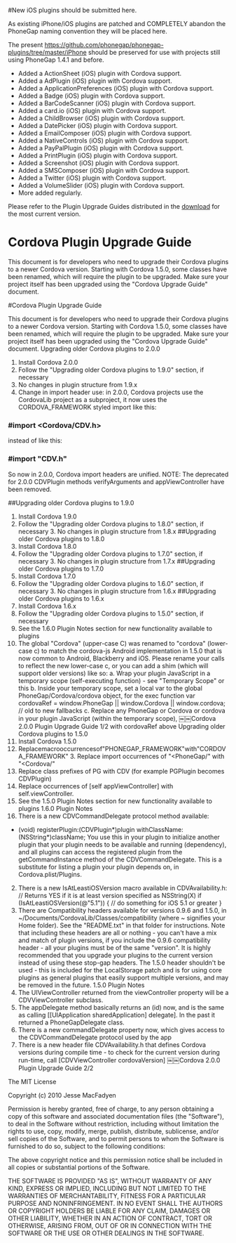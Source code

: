 #New iOS plugins should be submitted here.

As existing iPhone/iOS plugins are patched and COMPLETELY abandon the PhoneGap naming convention they will be placed here.

The present https://github.com/phonegap/phonegap-plugins/tree/master/iPhone should be preserved for use with projects still using PhoneGap 1.4.1 and before.

* Added a ActionSheet (iOS) plugin with Cordova support.
* Added a AdPlugin (iOS) plugin with Cordova support.
* Added a ApplicationPreferences (iOS) plugin with Cordova support.
* Added a Badge (iOS) plugin with Cordova support.
* Added a BarCodeScanner (iOS) plugin with Cordova support.
* Added a card.io (iOS) plugin with Cordova support.
* Added a ChildBrowser (iOS) plugin with Cordova support.
* Added a DatePicker (iOS) plugin with Cordova support.
* Added a EmailComposer (iOS) plugin with Cordova support.
* Added a NativeControls (iOS) plugin with Cordova support.
* Added a PayPalPlugin (iOS) plugin with Cordova support.
* Added a PrintPlugin (iOS) plugin with Cordova support.
* Added a Screenshot (iOS) plugin with Cordova support.
* Added a SMSComposer (iOS) plugin with Cordova support.
* Added a Twitter (iOS) plugin with Cordova support.
* Added a VolumeSlider (iOS) plugin with Cordova support.
* More added regularly.

Please refer to the Plugin Upgrade Guides distributed in the [download](http://phonegap.com/download/) for the most current version. 

# Cordova Plugin Upgrade Guide #

This document is for developers who need to upgrade their Cordova  plugins to a newer Cordova version. Starting with Cordova 1.5.0, some classes have been renamed, which will require the plugin to be upgraded. Make sure your project itself has been upgraded using the "Cordova Upgrade Guide" document.


#Cordova Plugin Upgrade Guide
This document is for developers who need to upgrade their Cordova plugins to a newer Cordova version. Starting with Cordova 1.5.0, some classes have been renamed, which will require the plugin to be upgraded. Make sure your project itself has been upgraded using the "Cordova Upgrade Guide" document.Upgrading older Cordova plugins to 2.0.01. Install Cordova 2.0.02. Follow the "Upgrading older Cordova plugins to 1.9.0" section, if necessary3. No changes in plugin structure from 1.9.x4. Change in import header use: in 2.0.0, Cordova projects use the CordovaLib project as a subproject, it now uses the CORDOVA_FRAMEWORK styled import like this:### #import <Cordova/CDV.h>instead of like this:### #import "CDV.h"So now in 2.0.0, Cordova import headers are unified.NOTE: The deprecated for 2.0.0 CDVPlugin methods verifyArguments and appViewController have been removed.
##Upgrading older Cordova plugins to 1.9.01. Install Cordova 1.9.02. Follow the "Upgrading older Cordova plugins to 1.8.0" section, if necessary 3. No changes in plugin structure from 1.8.x##Upgrading older Cordova plugins to 1.8.01. Install Cordova 1.8.02. Follow the "Upgrading older Cordova plugins to 1.7.0" section, if necessary 3. No changes in plugin structure from 1.7.x##Upgrading older Cordova plugins to 1.7.01. Install Cordova 1.7.02. Follow the "Upgrading older Cordova plugins to 1.6.0" section, if necessary 3. No changes in plugin structure from 1.6.x##Upgrading older Cordova plugins to 1.6.x1. Install Cordova 1.6.x2. Follow the "Upgrading older Cordova plugins to 1.5.0" section, if necessary3. See the 1.6.0 Plugin Notes section for new functionality available to plugins4. The global "Cordova" (upper-case C) was renamed to "cordova" (lower-case c) to match the cordova-js Android implementation in 1.5.0 that is now common to Android, Blackberry and iOS. Please rename your calls to reflect the new lower-case c, or you can add a shim (which will support older versions) like so:a. Wrap your plugin JavaScript in a temporary scope (self-executing function) - see "Temporary Scope" or this b. Inside your temporary scope, set a local var to the global PhoneGap/Cordova/cordova object, for the execfunctionvar cordovaRef = window.PhoneGap || window.Cordova || window.cordova; // old to new fallbacksc. Replace any PhoneGap or Cordova or cordova in your plugin JavaScript (within the temporary scope),￼￼Cordova 2.0.0 Plugin Upgrade Guide 1/2
with cordovaRef aboveUpgrading older Cordova plugins to 1.5.01. Install Cordova 1.5.02. Replacemacrooccurrencesof"PHONEGAP_FRAMEWORK"with"CORDOVA_FRAMEWORK" 3. Replace import occurrences of "<PhoneGap/" with "<Cordova/"4. Replace class prefixes of PG with CDV (for example PGPlugin becomes CDVPlugin)5. Replace occurrences of [self appViewController] with self.viewController.6. See the 1.5.0 Plugin Notes section for new functionality available to plugins1.6.0 Plugin Notes1. There is a new CDVCommandDelegate protocol method available:- (void) registerPlugin:(CDVPlugin*)plugin withClassName:(NSString*)className;You use this in your plugin to initialize another plugin that your plugin needs to be available and running (dependency), and all plugins can access the registered plugin from the getCommandInstance method of the CDVCommandDelegate. This is a substitute for listing a plugin your plugin depends on, in Cordova.plist/Plugins.2. There is a new IsAtLeastiOSVersion macro available in CDVAvailability.h:// Returns YES if it is at least version specified as NSString(X) if (IsAtLeastiOSVersion(@"5.1")) {// do something for iOS 5.1 or greater }3. There are Compatibility headers available for versions 0.9.6 and 1.5.0, in ~/Documents/CordovaLib/Classes/compatibility (where ~ signifies your Home folder). See the "README.txt" in that folder for instructions.Note that including these headers are all or nothing - you can't have a mix and match of plugin versions, if you include the 0.9.6 compatibility header - all your plugins must be of the same "version". It is highly recommended that you upgrade your plugins to the current version instead of using these stop-gap headers.The 1.5.0 header shouldn't be used - this is included for the LocalStorage patch and is for using core plugins as general plugins that easily support multiple versions, and may be removed in the future.1.5.0 Plugin Notes1. The UIViewController returned from the viewController property will be a CDVViewController subclass.2. The appDelegate method basically returns an (id) now, and is the same as calling [[UIApplicationsharedApplication] delegate]. In the past it returned a PhoneGapDelegate class.3. There is a new commandDelegate property now, which gives access to the CDVCommandDelegate protocolused by the app4. There is a new header file CDVAvailability.h that defines Cordova versions during compile time - to check forthe current version during run-time, call [CDVViewController cordovaVersion]￼￼Cordova 2.0.0 Plugin Upgrade Guide 2/2


The MIT License

Copyright (c) 2010 Jesse MacFadyen

Permission is hereby granted, free of charge, to any person obtaining a copy of this software and associated documentation files (the "Software"), to deal in the Software without restriction, including without limitation the rights to use, copy, modify, merge, publish, distribute, sublicense, and/or sell copies of the Software, and to permit persons to whom the Software is furnished to do so, subject to the following conditions:

The above copyright notice and this permission notice shall be included in all copies or substantial portions of the Software.

THE SOFTWARE IS PROVIDED "AS IS", WITHOUT WARRANTY OF ANY KIND, EXPRESS OR IMPLIED, INCLUDING BUT NOT LIMITED TO THE WARRANTIES OF MERCHANTABILITY, FITNESS FOR A PARTICULAR PURPOSE AND NONINFRINGEMENT. IN NO EVENT SHALL THE AUTHORS OR COPYRIGHT HOLDERS BE LIABLE FOR ANY CLAIM, DAMAGES OR OTHER LIABILITY, WHETHER IN AN ACTION OF CONTRACT, TORT OR OTHERWISE, ARISING FROM, OUT OF OR IN CONNECTION WITH THE SOFTWARE OR THE USE OR OTHER DEALINGS IN THE SOFTWARE.
